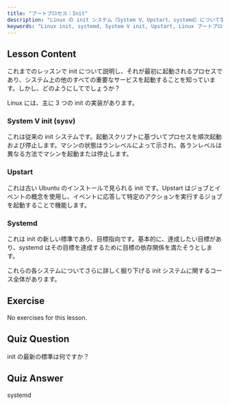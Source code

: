 ```yaml
---
title: "ブートプロセス：Init"
description: "Linux の init システム（System V、Upstart、systemd）について学びます。ブートプロセスにおけるそれらの役割と、サービスを管理する方法を理解します。Linux の学習を始めましょう！"
keywords: "Linux init, systemd, System V init, Upstart, Linux ブートプロセス，Linux チュートリアル，初心者向け Linux, Linux ガイド"
---
```


## Lesson Content

これまでのレッスンで init について説明し、それが最初に起動されるプロセスであり、システム上の他のすべての重要なサービスを起動することを知っています。しかし、どのようにしてでしょうか？

Linux には、主に 3 つの init の実装があります。

### System V init (sysv)

これは従来の init システムです。起動スクリプトに基づいてプロセスを順次起動および停止します。マシンの状態はランレベルによって示され、各ランレベルは異なる方法でマシンを起動または停止します。

### Upstart

これは古い Ubuntu のインストールで見られる init です。Upstart はジョブとイベントの概念を使用し、イベントに応答して特定のアクションを実行するジョブを起動することで機能します。

### Systemd

これは init の新しい標準であり、目標指向です。基本的に、達成したい目標があり、systemd はその目標を達成するために目標の依存関係を満たそうとします。

これらの各システムについてさらに詳しく掘り下げる init システムに関するコース全体があります。

## Exercise

No exercises for this lesson.

## Quiz Question

init の最新の標準は何ですか？

## Quiz Answer

systemd
